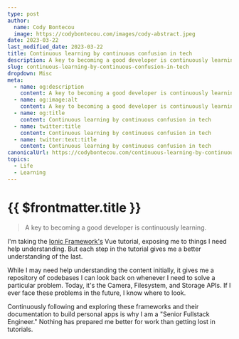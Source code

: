 ```yaml
---
type: post
author:
  name: Cody Bontecou
  image: https://codybontecou.com/images/cody-abstract.jpeg
date: 2023-03-22
last_modified_date: 2023-03-22
title: Continuous learning by continuous confusion in tech
description: A key to becoming a good developer is continuously learning.
slug: continuous-learning-by-continuous-confusion-in-tech
dropdown: Misc
meta:
  - name: og:description
    content: A key to becoming a good developer is continuously learning.
  - name: og:image:alt
    content: A key to becoming a good developer is continuously learning.
  - name: og:title
    content: Continuous learning by continuous confusion in tech
  - name: twitter:title
    content: Continuous learning by continuous confusion in tech
  - name: twitter:text:title
    content: Continuous learning by continuous confusion in tech
canonicalUrl: https://codybontecou.com/continuous-learning-by-continuous-confusion-in-tech.html
topics:
  - Life
  - Learning
---
```


# {{ $frontmatter.title }}

> A key to becoming a good developer is continuously learning.

I'm taking the [Ionic Framework's](https://ionicframework.com/) Vue tutorial, exposing me to things I need help understanding. But each step in the tutorial gives me a better understanding of the last.

While I may need help understanding the content initially, it gives me a repository of codebases I can look back on whenever I need to solve a particular problem. Today, it's the Camera, Filesystem, and Storage APIs. If I ever face these problems in the future, I know where to look.

Continuously following and exploring these frameworks and their documentation to build personal apps is why I am a "Senior Fullstack Engineer." Nothing has prepared me better for work than getting lost in tutorials.
